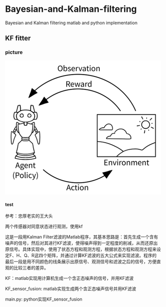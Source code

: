 # Bayesian-and-Kalman-filtering
Bayesian and Kalman filtering matlab and python implementation

## KF fitter
### picture
<div style="text-align:center"><img src="image/AE_loop.png" alt="AE_loop"></div>

#### test
参考：忠厚老实的王大头

两个传感器对同意状态进行观测，使用kf

这是一段用Kalman Filter滤波的Matlab程序，其基本思路是：首先生成一个含有噪声的信号，然后对其进行KF滤波，使得噪声得到一定程度的削减，从而还原出原信号。具体实现中，使用了状态方程和观测方程，根据状态方程和观测方程来设定F、H、Q、R这四个矩阵，并通过计算KF滤波的五大公式来实现滤波。程序的最后一段是用不同颜色的线条展示出原信号、观测信号和滤波之后的信号，方便直观的比较三者的差异。

KF：matlab实现用计算机生成一个含正态噪声的信号，并用KF滤波

KF_sensor_fusion: matlab实现生成两个含正态噪声信号并用KF滤波

main.py: python实现KF_sensor_fusion
